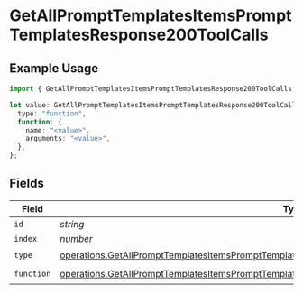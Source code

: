 # GetAllPromptTemplatesItemsPromptTemplatesResponse200ToolCalls

## Example Usage

```typescript
import { GetAllPromptTemplatesItemsPromptTemplatesResponse200ToolCalls } from "@orq-ai/node/models/operations";

let value: GetAllPromptTemplatesItemsPromptTemplatesResponse200ToolCalls = {
  type: "function",
  function: {
    name: "<value>",
    arguments: "<value>",
  },
};
```

## Fields

| Field                                                                                                                                                                                                              | Type                                                                                                                                                                                                               | Required                                                                                                                                                                                                           | Description                                                                                                                                                                                                        |
| ------------------------------------------------------------------------------------------------------------------------------------------------------------------------------------------------------------------ | ------------------------------------------------------------------------------------------------------------------------------------------------------------------------------------------------------------------ | ------------------------------------------------------------------------------------------------------------------------------------------------------------------------------------------------------------------ | ------------------------------------------------------------------------------------------------------------------------------------------------------------------------------------------------------------------ |
| `id`                                                                                                                                                                                                               | *string*                                                                                                                                                                                                           | :heavy_minus_sign:                                                                                                                                                                                                 | N/A                                                                                                                                                                                                                |
| `index`                                                                                                                                                                                                            | *number*                                                                                                                                                                                                           | :heavy_minus_sign:                                                                                                                                                                                                 | N/A                                                                                                                                                                                                                |
| `type`                                                                                                                                                                                                             | [operations.GetAllPromptTemplatesItemsPromptTemplatesResponse200ApplicationJSONResponseBody1Type](../../models/operations/getallprompttemplatesitemsprompttemplatesresponse200applicationjsonresponsebody1type.md) | :heavy_check_mark:                                                                                                                                                                                                 | N/A                                                                                                                                                                                                                |
| `function`                                                                                                                                                                                                         | [operations.GetAllPromptTemplatesItemsPromptTemplatesResponse200Function](../../models/operations/getallprompttemplatesitemsprompttemplatesresponse200function.md)                                                 | :heavy_check_mark:                                                                                                                                                                                                 | N/A                                                                                                                                                                                                                |
